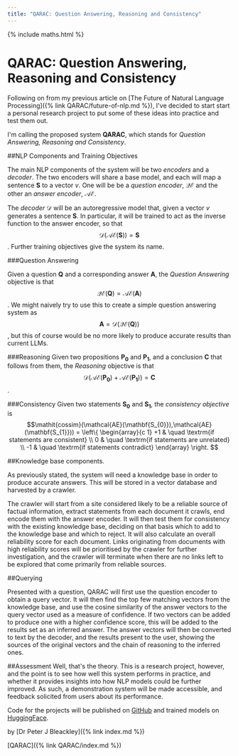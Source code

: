 ```yaml
---
title: "QARAC: Question Answering, Reasoning and Consistency"
---
```


{% include maths.html %}

# QARAC: Question Answering, Reasoning and Consistency

Following on from my previous article on [The Future of Natural Language Processing]({% link QARAC/future-of-nlp.md %}), I've decided to start start a personal research project to put some of these ideas into practice and test them out. 

I'm calling the proposed system **QARAC**, which stands for *Question Answering, Reasoning and Consistency*.

##NLP Components and Training Objectives

The main NLP components of the system will be two *encoders* and a *decoder*. The two encoders will share a base model, and each will map a sentence **S** to a vector *v*. One will be be a *question encoder*, $\mathcal{QE}$ and the other an *answer encoder*, $\mathcal{AE}$.

The *decoder* $\mathcal{D}$ will be an autoregressive model that, given a vector *v* generates a sentence **S**. In particular, it will be trained to act as the inverse function to the answer encoder, so that $$\mathcal{D}(\mathcal{AE}(\mathbf{S})) = \mathbf{S}$$. Further training objectives give the system its name.

###Question Answering

Given a question **Q** and a corresponding answer **A**, the *Question Answering* objective is that $$\mathcal{QE}(\mathbf{Q}) = \mathcal{AE}(\mathbf{A})$$. We might naively try to use this to create a simple question answering system as $$\mathbf{A} = \mathcal{D}(\mathcal{QE}(\mathbf{Q}))$$, but this of course would be no more likely to produce accurate results than current LLMs.

###Reasoning
Given two propositions $\mathbf{P_{0}}$ and $\mathbf{P_{1}}$, and a conclusion **C** that follows from them, the *Reasoning* objective is that $$\mathcal{D}(\mathcal{AE}(\mathbf{P_{0}}) + \mathcal{AE}(\mathbf{P_{1}})) = \mathbf{C}$$. 

###Consistency
Given two statements $\mathbf{S_{0}}$ and $\mathbf{S_{1}}$, the *consistency objective* is $$\mathit{cossim}(\mathcal{AE}(\mathbf{S_{0}}),\mathcal{AE}(\mathbf{S_{1}})) = \left\{ \begin{array}{c 1}
+1 & \quad \textrm{if statements are consistent} \\
0 & \quad \textrm{if statements are unrelated} \\
-1 & \quad \textrm{if statements contradict}
\end{array}
\right. $$

##Knowledge base components.

As previously stated, the system will need a knowledge base in order to produce accurate answers. This will be stored in a vector database and harvested by a crawler.

The crawler will start from a site considered likely to be a reliable source of factual information, extract statements from each document it crawls, end encode them with the answer encoder. It will then test them for consistency with the existing knowledge base, deciding on that basis which to add to the knowledge base and which to reject. It will also calculate an overall reliability score for each document. Links originating from documents with high reliability scores will be prioritised by the crawler for further investigation, and the crawler will terminate when there are no links left to be explored that come primarily from reliable sources.

##Querying

Presented with a question, QARAC will first use the question encoder to obtain a query vector. It will then find the top few matching vectors from the knowledge base, and use the cosine similarity of the answer vectors to the query vector used as a measure of confidence. If two vectors can be added to produce one with a higher confidence score, this will be added to the results set as an inferred answer. The answer vectors will then be converted to text by the decoder, and the results present to the user, showing the sources of the original vectors and the chain of reasoning to the inferred ones.

##Assessment
Well, that's the theory. This is a research project, however, and the point is to see how well this system performs in practice, and whether it provides insights into how NLP models could be further improved. As such, a demonstration system will be made accessible, and feedback solicited from users about its performance.

Code for the projects will be published on [GitHub](https://github.com/PeteBleackley/QARAC) and trained models on [HuggingFace](https://huggingface.co/PlayfulTechnology). 

by [Dr Peter J Bleackley]({% link index.md %})

[QARAC]({% link QARAC/index.md %})
